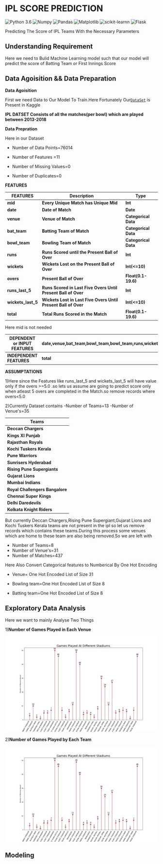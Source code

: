 # IPL SCORE PREDICTION

![Python 3.6](https://img.shields.io/badge/Python-3.6-brightgreen.svg) ![Numpy](https://img.shields.io/badge/Library-Numpy-red.svg) ![Pandas](https://img.shields.io/badge/Library-Pandas-yellow.svg) ![Matplotlib](https://img.shields.io/badge/Library-Matplotlib-blue.svg) ![scikit-learnn](https://img.shields.io/badge/Library-Scikit_Learn-pink.svg) ![Flask](https://img.shields.io/badge/Library-Flask-orange.svg)

Predicting The Score of IPL Teams With the Necessary Parameters 


## Understanding Requirement

Here we need to Bulid Machine Learning model such that our model will predict the score of Batting Team or First Innings Score  


 ## Data Agoisition && Data Preparation
 
 **Data Agoisition**
 
 First we need Data to Our Model To Train.Here Fortunately Our[`DataSet`](https://www.kaggle.com/dineshchandthakur/ipl-dataset) is Present in Kaggle
 
 **IPL DATSET Consists of all the matches(per bowl) which are played between 2013-2018**
 
 **Data Prepration**
 
 Here in our Dataset 
 
 
 - Number of Data Points=76014
 
 - Number of Features =11
 
 - Number of Missing Values=0
 
 - Number of Duplicates=0
 
 **FEATURES**
 
 |__FEATURES__|__Description__|__Type__|
 |-|-|-|
|__mid__|__Every Unique Match has Unique Mid__|__Int__|
|__date__|__Date of Match__|__Date__|
|__venue__|__Venue of Match__|__Categorical Data__|
|__bat_team__|__Batting Team of Match__|__Categorical Data__|
|__bowl_team__|__Bowling Team of Match__|__Categorical Data__|
|__runs__|__Runs Scored until the Present Ball of Over__|__Int__|
|__wickets__|__Wickets Lost on the Present Ball of Over__|__Int(<=10)__|
|__overs__|__Present Ball of Over__|__Float(0.1-19.6)__|
|__runs_last_5__|__Runs Scored in Last Five Overs Until Present Ball of Over__|__Int__|
|__wickets_last_5__|__Wickets Lost in Last Five Overs Until Present Ball of Over__|__Int(<=10)__|
|__total__|__Total Runs Scored in the Match__|__Float(0.1-19.6)__|

Here mid is not needed 

|__DEPENDENT or INPUT FEATURES__|__date,venue,bat_team,bowl_team,bowl_team,runs,wickets,overs,runs_last_5,wickets_last_5__|
|-|-|
|__INDEPENDENT FEATURES__|__total__|

 
 
 **ASSUMPTATIONS**
 
 1)Here since the  Features like runs_last_5 and wickets_last_5 will have value only if the overs >=5.0 .so lets us assume are going to predict score only when atleast 5
 overs are completed in the Match.so remove records where overs<5.0
 
 2)Currently Dataset contains
 -Number of Teams=13
 -Number of Venue's=35
 
 |__Teams__|
 |-|
|__Deccan Chargers__|
|__Kings XI Punjab__|
|__Rajasthan Royals__|
|__Kochi Tuskers Kerala__|
|__Pune Warriors__|
|__Sunrisers Hyderabad__|
|__Rising Pune Supergiants__|
|__Gujarat Lions__|
|__Mumbai Indians__|
|__Royal Challengers Bangalore__|
|__Chennai Super Kings__|
|__Delhi Daredevils__|
|__Kolkata Knight Riders__|
 
 But currently Deccan Chargers,Rising Pune Supergiant,Gujarat Lions and Kochi Tuskers Kerala  teams are not present in the ipl so let us remove records which contains these teams.During this process some venues which are home to these team are also being removed.So we are left with
 
 * Number of Teams=8
 * Number of Venue's=31
 * Number of Matches=437
 
 
 Here Also Convert Categorical features to Numberical By One Hot Encoding
 
 - Venue= One Hot Encoded List of Size 31
 
 - Bowling team=One Hot Encoded List of Size 8
 
 - Batting team=One Hot Encoded List of Size 8
 
 
 
 
 
 
 
 
 ## Exploratory Data Analysis
 
 Here we want to mainly Analyse Two Things
 
 1)**Number of Games Played in Each Venue**
 
 ![Image](img/games.jpg)
 
 2)**Number of Games Played by Each Team**
 
 ![Image](img/teams.jpg) 
 
 
 ## Modeling
 
  
 
